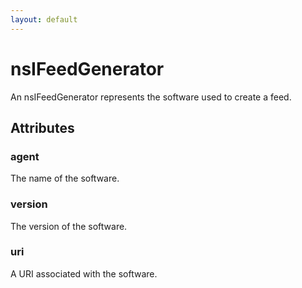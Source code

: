 ```yaml
---
layout: default
---
```


# nsIFeedGenerator #

 An nsIFeedGenerator represents the software used to create a feed.


## Attributes ##

### agent ###

The name of the software.


### version ###

The version of the software.


### uri ###

A URI associated with the software.


